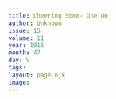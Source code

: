 ```yaml
---
title: Cheering Some- One On
author: Unknown
issue: 15
volume: 11
year: 1916
month: 47
day: V
tags:
layout: page.njk
image:
---
```




